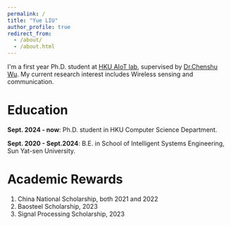 ```yaml
---
permalink: /
title: "Yue LIU"
author_profile: true
redirect_from: 
  - /about/
  - /about.html
---
```


I'm a first year Ph.D. student at [HKU AIoT lab](https://aiot.hku.hk/), supervised by [Dr.Chenshu Wu](https://cswu.me/). My current research interest includes Wireless sensing and communication.

Education
======
**Sept. 2024 - now**:
Ph.D. student in HKU Computer Science Department.

**Sept. 2020 - Sept.2024**: 
B.E. in School of Intelligent Systems Engineering, Sun Yat-sen University.

Academic Rewards
======
1. China National Scholarship, both 2021 and 2022
2. Baosteel Scholarship, 2023
3. Signal Processing Scholarship, 2023

